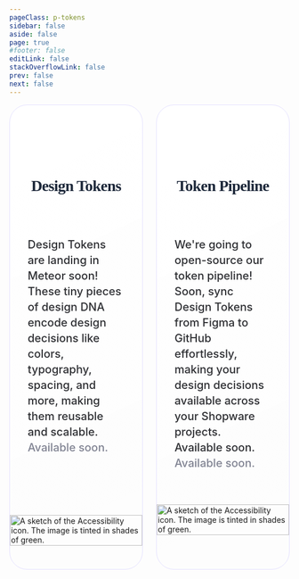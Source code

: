 ```yaml
---
pageClass: p-tokens
sidebar: false
aside: false
page: true
#footer: false
editLink: false
stackOverflowLink: false
prev: false
next: false
---
```


<script setup>
import SwagTokensHero from "../components/tokens/SwagTokensHero.vue";
import Label from "../components/interaction/Label.vue";
</script>

<SwagTokensHero class="mb-[40px]">
    <template #label>Design Tokens</template>
    <template #title>Refining our design language.</template>
    <template #content><p>Design Tokens are the heartbeat of our design system. They encapsulate the essential elements of your design language – colors, typography, spacing, and beyond – into a unified, flexible format that speaks directly to both designers and developers. Stay tuned for the unveiling of Design Tokens in Meteor.</p></template>
    
</SwagTokensHero>

<section class="tokens--container md:max-w-12/12 mb-[72px]">
    <div class="design-tokens--container md:max-w-6/12">
        <div class="content">
        <Label />
            <h2>Design Tokens</h2>
            <div class="copy">
                <p>Design Tokens are landing in Meteor soon! These tiny pieces of design DNA encode design decisions like colors, typography, spacing, and more, making them reusable and scalable. <span>Available soon.</span></p>
            </div>
        </div>
        <div class="image">
        <picture>
    <source media="(prefers-color-scheme: dark)" srcset="/tokens/design-tokens-pills@dark.png 2x">
    <img decoding="async" loading="lazy" alt="A sketch of the Accessibility icon. The image is tinted in shades of green." srcset="/tokens/design-tokens-pills.png 2x" src="/tokens/design-tokens-pills.png" width="100%" height="auto">
    </picture>
        </div>
    </div>
    <div class="tokens-pipeline--container md:max-w-6/12">
        <div class="content">
        <Label />
            <h2>Token Pipeline</h2>
            <div class="copy">
                <p>We're going to open-source our token pipeline! Soon, sync Design Tokens from Figma to GitHub effortlessly, making your design decisions available across your Shopware projects. Available soon. <span>Available soon.</span></p>
            </div>
            </div>
            <div class="image">
        <picture>
    <source media="(prefers-color-scheme: dark)" srcset="/tokens/design-sync-tools@dark.png 2x">
    <img decoding="async" loading="lazy" alt="A sketch of the Accessibility icon. The image is tinted in shades of green." srcset="/tokens/design-sync-tools.png 2x" src="/tokens/design-sync-tools.png" width="100%" height="auto">
    </picture>
        </div>
    </div>
</section>




<style lang="scss">
    .tokens--container {
        display: flex;
        align-items: flex-start;
        gap: 24px;
        align-self: stretch;

        .design-tokens--container {
            display: flex;
            padding: 90px 0px 42px 0px;
            flex-direction: column;
            align-items: center;
            gap: 32px;
            flex: 1 0 0;
            align-self: stretch;
            border-radius: 32px;
            border: 1px solid #E4E1FF;
            background: linear-gradient(155deg, #FFF 15.93%, rgba(250, 252, 250, 0.00) 84.78%);

            .content {
                padding-bottom: 55px;
            }
        }
        .tokens-pipeline--container {
            display: flex;
            padding: 90px 0px 24px 0px;
            flex-direction: column;
            align-items: center;
            gap: 32px;
            flex: 1 0 0;
            align-self: stretch;
            border-radius: 32px;
            border: 1px solid #E4E1FF;
            background: linear-gradient(155deg, #FFF 15.93%, rgba(250, 252, 250, 0.00) 84.78%);
        }

        .content {
                display: flex;
                flex-direction: column;
                justify-content: center;
                align-items: center;
                gap: 4px;
                align-self: stretch;
                padding: 0px 32px 8px;

                h2 {
                color: #1E293B;
                text-align: center;
                font-family: Poppins;
                font-size: 28px;
                font-style: normal;
                font-weight: 600;
                line-height: normal;
                letter-spacing: -0.8px;
                }
                .copy {
                    display: flex;
                    padding-top: 32px;
                    justify-content: center;
                    align-items: center;
                    gap: 10px;

                    p {
                    color: #2D2E32;
                    /* Inter/Desktop/Text/l/Medium */
                    font-family: Inter;
                    font-size: 20px;
                    font-style: normal;
                    font-weight: 500;
                    line-height: 140%; /* 28px */

                        span {
                            color: #808392;

                            /* Inter/Desktop/Text/l/Medium */
                            font-family: Inter;
                            font-size: 20px;
                            font-style: normal;
                            font-weight: 500;
                            line-height: 140%;
                        }
                    }
                }
            }
    }
</style>